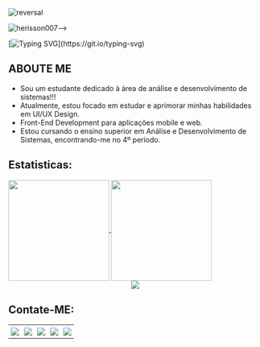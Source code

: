 ![reversal](https://capsule-render.vercel.app/api?type=slice&reversal=true&color=gradient)

<img src="https://komarev.com/ghpvc/?username=herisson007&color=blueviolet&label=👀" alt="herisson007" />-->

[![Typing SVG](https://readme-typing-svg.herokuapp.com?color=%23e98431&center=true&vCenter=true&width=600&lines=HELLO+👋,+MY+NAME++IS+HERISSON+ROGER!;SEJA+BEM-VINDO(A)+AO+MEU+PERFIL+👨‍💻!;)](https://git.io/typing-svg)

<h2>ABOUTE ME</h2>

 <ul> 
 <li> Sou um estudante dedicado à área de análise e desenvolvimento de sistemas!!!</li>
  <li> Atualmente, estou focado em estudar e aprimorar minhas habilidades em UI/UX Design.</li>
  <li> Front-End Development para aplicações mobile e web.</li>
  <li> Estou cursando o ensino superior em Análise e Desenvolvimento de Sistemas, encontrando-me no 4º período.</li>
</ul>  

<h2>Estatisticas:</h2>
<a href="https://github.com/anuraghazra/github-readme-stats">
  <img height=200 align="center" src="https://github-readme-stats.vercel.app/api?username=anuraghazra&show_icons=true&theme=shadow_red" />
</a>
<a href="https://github.com/anuraghazra/convoychat">
  <img height=200 align="center" src="https://github-readme-stats.vercel.app/api/top-langs?username=anuraghazra&show_icons=true&theme=shadow_red&layout=compact&langs_count=8&card_width=320" />
</a>

<div align="center">
  <img src="https://skillicons.dev/icons?i=figma,html,css,bootstrap,js,dart,java,nodejs,react,flutter,mysql,mongodb,git,github,vscode"></img>
</div>
 
<h2>Contate-ME:</h2>
<div align="center">
  <table>
    <tr>
      <td style="padding: 5px;">
        <a href="https://www.instagram.com/heris_roger/" target="_blank">
          <img src="https://img.shields.io/badge/-Instagram-%23E4405F?style=for-the-badge&logo=instagram&logoColor=white" target="_blank">
        </a>
      </td>
      <td style="padding: 5px;">
        <a href="https://www.twitch.tv/heris_roger" target="_blank">
          <img src="https://img.shields.io/badge/Twitch-9146FF?style=for-the-badge&logo=twitch&logoColor=white" target="_blank">
        </a>
      </td>
      <td style="padding: 5px;">
        <a href="https://discord.com/channels/@me" target="_blank">
          <img src="https://img.shields.io/badge/Discord-7289DA?style=for-the-badge&logo=discord&logoColor=white" target="_blank">
        </a>
      </td>
      <td style="padding: 5px;">
        <a href="mailto:herissonroger3@gmail.com">
          <img src="https://img.shields.io/badge/-Gmail-%23333?style=for-the-badge&logo=gmail&logoColor=white" target="_blank">
        </a>
      </td>
      <td style="padding: 5px;">
        <a href="https://www.linkedin.com/in/herisson-roger-braga-lima-505304232/" target="_blank">
          <img src="https://img.shields.io/badge/-LinkedIn-%230077B5?style=for-the-badge&logo=linkedin&logoColor=white" target="_blank">
        </a>
      </td>
    </tr>
  </table>
</div>

